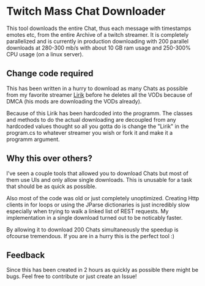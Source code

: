 # Twitch Mass Chat Downloader

This tool downloads the entire Chat, thus each message with timestamps emotes etc, from the entire Archive of a twitch streamer. It is completely parallelized and is currently in production downloading with 200 parallel downloads at 280-300 mb/s with about 10 GB ram usage and 250-300% CPU usage (on a linux server).

## Change code required
This has been written in a hurry to download as many Chats as possible from my favorite streamer [Lirik](https://www.twitch.tv/lirik) before he deletes all the VODs because of DMCA (his mods are downloading the VODs already). 

Because of this Lirik has been hardcoded into the programm. The classes and methods to do the actual downloading are decoupled from any hardcoded values thought so all you gotta do is change the "Lirik" in the program.cs to whatever streamer you wish or fork it and make it a programm argument.

## Why this over others?
I've seen a couple tools that allowed you to download Chats but most of them use UIs and only allow single downloads. This is unusable for a task that should be as quick as possible.

Also most of the code was old or just completely unoptimized. Creating Http clients in for loops or using the JParse dictionaries is just incredibly slow especially when trying to walk a linked list of REST requests. My implementation in a single download turned out to be noticably faster. 

By allowing it to download 200 Chats simultaneously the speedup is ofcourse tremendous. If you are in a hurry this is the perfect tool :)

## Feedback
Since this has been created in 2 hours as quickly as possible there might be bugs. Feel free to contribute or just create an Issue!